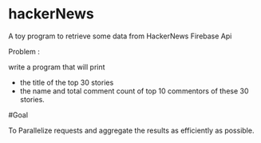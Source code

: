 # hackerNews

A toy program to retrieve some data from HackerNews Firebase Api

Problem :

write a program that will print
  * the title of the top 30 stories
  * the name and total comment count of top 10 commentors of these 30 stories.

#Goal


To Parallelize requests and aggregate the results as efficiently as possible.


